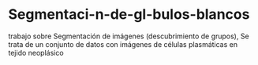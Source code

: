 # Segmentaci-n-de-gl-bulos-blancos
trabajo sobre Segmentación de imágenes (descubrimiento de grupos), Se trata de un conjunto de datos con imágenes de células plasmáticas en tejido neoplásico 
